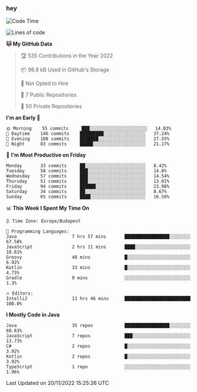 ### hey

<!--START_SECTION:waka-->
![Code Time](http://img.shields.io/badge/Code%20Time-813%20hrs%2022%20mins-blue)

![Lines of code](https://img.shields.io/badge/From%20Hello%20World%20I%27ve%20Written-481%20Thousand%20lines%20of%20code-blue)

**🐱 My GitHub Data** 

> 🏆 535 Contributions in the Year 2022
 > 
> 📦 98.8 kB Used in GitHub's Storage 
 > 
> 🚫 Not Opted to Hire
 > 
> 📜 7 Public Repositories 
 > 
> 🔑 50 Private Repositories  
 > 
**I'm an Early 🐤** 

```text
🌞 Morning    55 commits     ███░░░░░░░░░░░░░░░░░░░░░░   14.03% 
🌆 Daytime    146 commits    █████████░░░░░░░░░░░░░░░░   37.24% 
🌃 Evening    108 commits    ███████░░░░░░░░░░░░░░░░░░   27.55% 
🌙 Night      83 commits     █████░░░░░░░░░░░░░░░░░░░░   21.17%

```
📅 **I'm Most Productive on Friday** 

```text
Monday       33 commits     ██░░░░░░░░░░░░░░░░░░░░░░░   8.42% 
Tuesday      58 commits     ███░░░░░░░░░░░░░░░░░░░░░░   14.8% 
Wednesday    57 commits     ███░░░░░░░░░░░░░░░░░░░░░░   14.54% 
Thursday     51 commits     ███░░░░░░░░░░░░░░░░░░░░░░   13.01% 
Friday       94 commits     ██████░░░░░░░░░░░░░░░░░░░   23.98% 
Saturday     34 commits     ██░░░░░░░░░░░░░░░░░░░░░░░   8.67% 
Sunday       65 commits     ████░░░░░░░░░░░░░░░░░░░░░   16.58%

```


📊 **This Week I Spent My Time On** 

```text
⌚︎ Time Zone: Europe/Budapest

💬 Programming Languages: 
Java                     7 hrs 57 mins       █████████████████░░░░░░░░   67.58% 
JavaScript               2 hrs 11 mins       ████░░░░░░░░░░░░░░░░░░░░░   18.61% 
Groovy                   48 mins             █░░░░░░░░░░░░░░░░░░░░░░░░   6.92% 
Kotlin                   33 mins             █░░░░░░░░░░░░░░░░░░░░░░░░   4.73% 
Gradle                   9 mins              ░░░░░░░░░░░░░░░░░░░░░░░░░   1.3%

🔥 Editors: 
IntelliJ                 11 hrs 46 mins      █████████████████████████   100.0%

```

**I Mostly Code in Java** 

```text
Java                     35 repos            █████████████████░░░░░░░░   68.63% 
JavaScript               7 repos             ███░░░░░░░░░░░░░░░░░░░░░░   13.73% 
C#                       2 repos             █░░░░░░░░░░░░░░░░░░░░░░░░   3.92% 
Kotlin                   2 repos             █░░░░░░░░░░░░░░░░░░░░░░░░   3.92% 
TypeScript               1 repo              ░░░░░░░░░░░░░░░░░░░░░░░░░   1.96%

```



 Last Updated on 20/11/2022 15:25:26 UTC
<!--END_SECTION:waka-->
